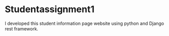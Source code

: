 # Studentassignment1
I developed this student information page website using python and Django rest framework.
